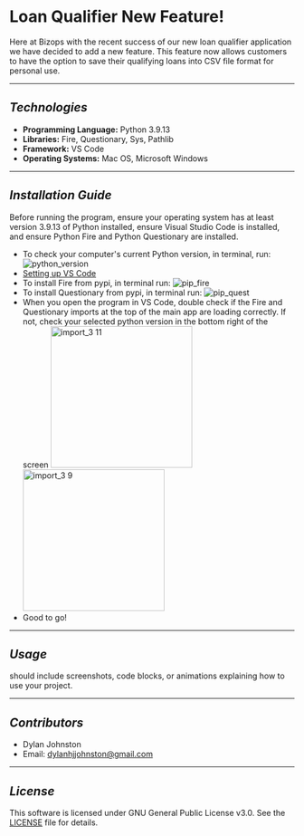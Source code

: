 # Loan Qualifier New Feature!

Here at Bizops with the recent success of our new loan qualifier application we have decided to add a new feature. This feature now allows customers to have the option to save their qualifying loans into CSV file format for personal use. 

---

## *Technologies*

- **Programming Language:** Python 3.9.13
- **Libraries:** Fire, Questionary, Sys, Pathlib
- **Framework:** VS Code
- **Operating Systems:** Mac OS, Microsoft Windows

---

## *Installation Guide*

Before running the program, ensure your operating system has at least version 3.9.13 of Python installed, ensure Visual Studio Code is installed, and ensure Python Fire and Python Questionary are installed. 

- To check your computer's current Python version, in terminal, run: ![python_version](https://user-images.githubusercontent.com/123714457/228030721-8905ed97-ad3a-40af-96ec-078a6492fb56.png)
- [Setting up VS Code](https://code.visualstudio.com/docs/setup/setup-overview)
- To install Fire from pypi, in terminal run: ![pip_fire](https://user-images.githubusercontent.com/123714457/228030808-a5269f51-9e1a-4955-bc5f-3fcc63f594f0.png)
- To install Questionary from pypi, in terminal run: ![pip_quest](https://user-images.githubusercontent.com/123714457/228030876-5ad76caa-d23a-4c5a-bf15-f783c7c2cd4c.png)
- When you open the program in VS Code, double check if the Fire and Questionary imports at the top of the main app are loading correctly. If not, check your selected python version in the bottom right of the screen
<img width="250" alt="import_3 11" src="https://user-images.githubusercontent.com/123714457/228335036-697ec02d-4ca0-4242-85b9-14df9b3a6656.png"> <img width="250" alt="import_3 9" src="https://user-images.githubusercontent.com/123714457/228335097-62dad7d8-6058-4081-977e-5acf0467680c.png">
- Good to go!
---

## *Usage*

should include screenshots, code blocks, or animations explaining how to use your project.

---

## *Contributors*

- Dylan Johnston
- Email: dylanhjjohnston@gmail.com

---

## *License*

This software is licensed under GNU General Public License v3.0. See the [LICENSE](https://github.com/djohnst914/Loan_Qualifier_New_Feature/blob/main/LICENSE) file for details. 